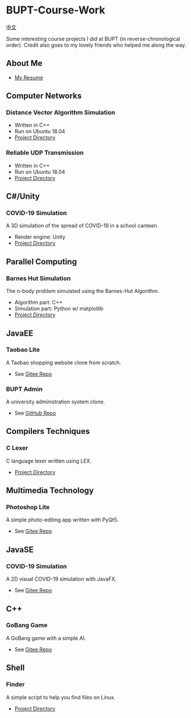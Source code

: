 # BUPT-Course-Work
 [中文](https://github.com/huyang531/BUPT-Course-Work/README.zh-CN.md)

 Some interesting course projects I did at BUPT (in reverse-chronological order). Credit also goes to my lovely friends who helped me along the way.

 ## About Me
 - [My Resume](https://hu-yang.netlify.app)
 ## Computer Networks
### Distance Vector Algorithm Simulation
 - Written in C++
 - Run on Ubuntu 18.04
 - [Project Directory](TODO)
### Reliable UDP Transmission
 - Written in C++
 - Run on Ubuntu 18.04
  - [Project Directory](TODO)
 ## C#/Unity
### COVID-19 Simulation
A 3D simulation of the spread of COVID-19 in a school canteen.
 - Render engine: Unity
 - [Project Directory](TODO)

 ## Parallel Computing
 ### Barnes Hut Simulation
 The n-body problem simulated using the Barnes-Hut Algorithm.
  - Algorithm part: C++
  - Simulation part: Python w/ matplotlib
  - [Project Directory](TODO)

 ## JavaEE
 ### Taobao Lite
 A Taobao shopping website clone from scratch.
- See [Gitee Repo](https://gitee.com/michael531/taobao-lite)

### BUPT Admin
A university administration system clone.
- See [GitHub Repo](https://github.com/huyang531/BUPTAdmin)

## Compilers Techniques
### C Lexer
C language lexer written using LEX.
 - [Project Directory](TODO)

## Multimedia Technology
### Photoshop Lite
A simple photo-editing app written with PyQt5.
- See [Gitee Repo](https://gitee.com/michael531/multimedia_app)


## JavaSE
### COVID-19 Simulation
A 2D visual COVID-19 simulation with JavaFX.
- See [Gitee Repo](https://gitee.com/michael531/covid-19)

## C++
### GoBang Game
A GoBang game with a simple AI.
- See [Gitee Repo](https://gitee.com/michael531/gobang)

## Shell
### Finder
A simple script to help you find files on Linux.
 - [Project Directory](TODO)